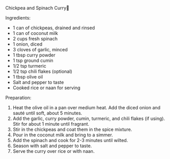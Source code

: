 Chickpea and Spinach Curry🍒


Ingredients:
- 1 can of chickpeas, drained and rinsed
- 1 can of coconut milk
- 2 cups fresh spinach
- 1 onion, diced
- 3 cloves of garlic, minced
- 1 tbsp curry powder
- 1 tsp ground cumin
- 1/2 tsp turmeric
- 1/2 tsp chili flakes (optional)
- 1 tbsp olive oil
- Salt and pepper to taste
- Cooked rice or naan for serving

Preparation:
1. Heat the olive oil in a pan over medium heat. Add the diced onion and sauté until soft, about 5 minutes.
2. Add the garlic, curry powder, cumin, turmeric, and chili flakes (if using). Stir for about 1 minute until fragrant.
3. Stir in the chickpeas and coat them in the spice mixture.
4. Pour in the coconut milk and bring to a simmer.
5. Add the spinach and cook for 2-3 minutes until wilted.
6. Season with salt and pepper to taste.
7. Serve the curry over rice or with naan.
